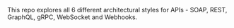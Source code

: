 This repo explores all 6 different architectural styles for APIs - SOAP, REST, GraphQL, gRPC, WebSocket and Webhooks.